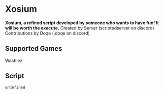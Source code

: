 # Xosium
**Xosium, a refined script developed by someone who wants to have fun! It will be worth the execute.**
Created by Server (scriptedserver on discord)
Contributions by Doqe (.doqe on discord)

## Supported Games

Washiez

## Script
```
undefined
```
